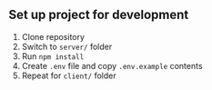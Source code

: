 ## Set up project for development
1. Clone repository
2. Switch to `server/` folder
3. Run `npm install`
4. Create `.env` file and copy `.env.example` contents 
5. Repeat for `client/` folder
